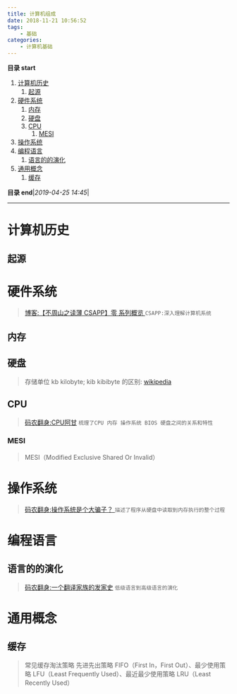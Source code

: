 ```yaml
---
title: 计算机组成
date: 2018-11-21 10:56:52
tags: 
    - 基础
categories: 
    - 计算机基础
---
```


**目录 start**
 
1. [计算机历史](#计算机历史)
    1. [起源](#起源)
1. [硬件系统](#硬件系统)
    1. [内存](#内存)
    1. [硬盘](#硬盘)
    1. [CPU](#cpu)
        1. [MESI](#mesi)
1. [操作系统](#操作系统)
1. [编程语言](#编程语言)
    1. [语言的的演化](#语言的的演化)
1. [通用概念](#通用概念)
    1. [缓存](#缓存)

**目录 end**|_2019-04-25 14:45_|
****************************************
# 计算机历史

## 起源

# 硬件系统
> [博客:【不周山之读薄 CSAPP】零 系列概览 ](http://wdxtub.com/2016/04/16/thin-csapp-0/) `CSAPP:深入理解计算机系统`

## 内存

## 硬盘
> 存储单位 kb kilobyte; kib kibibyte 的区别: [wikipedia](https://en.wikipedia.org/wiki/Kilobyte)

## CPU
> [码农翻身:CPU阿甘](https://mp.weixin.qq.com/s?__biz=MzAxOTc0NzExNg==&mid=2665513017&idx=1&sn=5550ee714abd36d0b580713f673e670b&scene=21#wechat_redirect) `梳理了CPU 内存 操作系统 BIOS 硬盘之间的关系和特性`

### MESI
> MESI（Modified Exclusive Shared Or Invalid） 

# 操作系统
> [码农翻身:操作系统是个大骗子？ ](https://mp.weixin.qq.com/s?__biz=MzAxOTc0NzExNg==&mid=2665513894&idx=1&sn=3cf8faef41800f0dd52f84a0ae2d8065&chksm=80d67be5b7a1f2f31833dc71f8c67dc50e64b14bb5a25678155a7b39927b63db7c17510793d0&scene=21#wechat_redirect)`描述了程序从硬盘中读取到内存执行的整个过程`

# 编程语言
## 语言的的演化
> [码农翻身:一个翻译家族的发家史](https://mp.weixin.qq.com/s?__biz=MzAxOTc0NzExNg==&mid=2665513576&idx=1&sn=0fd7ba43902ff7b10376810118f68d62&chksm=80d67a2bb7a1f33d90a95be040987bc03033b0174cef6ccb9018203673c8c1fe192103d3ae41&scene=21#wechat_redirect) `低级语言到高级语言的演化`

# 通用概念

## 缓存
> 常见缓存淘汰策略 先进先出策略 FIFO（First In，First Out）、最少使用策略 LFU（Least Frequently Used）、最近最少使用策略 LRU（Least Recently Used）

